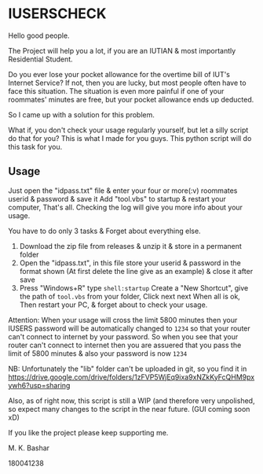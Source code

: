 # IUSERSCHECK

Hello good people.

The Project will help you a lot, if you are an IUTIAN & most importantly Residential Student.

Do you ever lose your pocket allowance for the overtime bill of IUT's Internet Service?
If not, then you are lucky, but most people often have to face this situation.
The situation is even more painful if one of your roommates' minutes are free, but your
pocket allowance ends up deducted.

So I came up with a solution for this problem.

What if, you don't check your usage regularly yourself, but let a silly script do that for you?
This is what I made for you guys. This python script will do this task for you.

## Usage

Just open the "idpass.txt" file & enter your four or more(:v) roommates userid & password & save it
Add "tool.vbs" to startup & restart your computer, That's all. Checking the log will give you more info
about your usage.

You have to do only 3 tasks & Forget about everything else.

1. Download the zip file from releases & unzip it & store in a permanent folder
2. Open the "idpass.txt", in this file store your userid & password in the format shown 
(At first delete the line give as an example) & close it after save
3. Press "Windows+R" type `shell:startup` Create a "New Shortcut", give the path of `tool.vbs` from your folder, 
Click next next When all is ok, Then restart your PC, & forget about to check your usage.

Attention: When your usage will cross the limit 5800 minutes then your IUSERS password will be automatically changed to `1234` so that your router can't connect to internet
by your password. So when you see that your router can't connect to internet then you are assuered that you pass the limit of 5800 minutes & also your
password is now `1234`

NB: Unfortunately the "lib" folder can't be uploaded in git, so you find it in https://drive.google.com/drive/folders/1zFVP5WjEq9ixa9xNZkKyFcQHM9pxywh6?usp=sharing

Also, as of right now, this script is still a WIP (and therefore very unpolished, so expect many changes to the script in the near future. (GUI coming soon xD)

If you like the project please keep supporting me.  

M. K. Bashar  

180041238  
